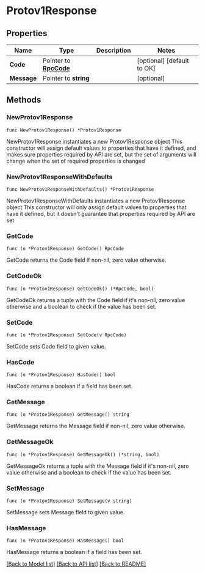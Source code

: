 # Protov1Response

## Properties

Name | Type | Description | Notes
------------ | ------------- | ------------- | -------------
**Code** | Pointer to [**RpcCode**](RpcCode.md) |  | [optional] [default to OK]
**Message** | Pointer to **string** |  | [optional] 

## Methods

### NewProtov1Response

`func NewProtov1Response() *Protov1Response`

NewProtov1Response instantiates a new Protov1Response object
This constructor will assign default values to properties that have it defined,
and makes sure properties required by API are set, but the set of arguments
will change when the set of required properties is changed

### NewProtov1ResponseWithDefaults

`func NewProtov1ResponseWithDefaults() *Protov1Response`

NewProtov1ResponseWithDefaults instantiates a new Protov1Response object
This constructor will only assign default values to properties that have it defined,
but it doesn't guarantee that properties required by API are set

### GetCode

`func (o *Protov1Response) GetCode() RpcCode`

GetCode returns the Code field if non-nil, zero value otherwise.

### GetCodeOk

`func (o *Protov1Response) GetCodeOk() (*RpcCode, bool)`

GetCodeOk returns a tuple with the Code field if it's non-nil, zero value otherwise
and a boolean to check if the value has been set.

### SetCode

`func (o *Protov1Response) SetCode(v RpcCode)`

SetCode sets Code field to given value.

### HasCode

`func (o *Protov1Response) HasCode() bool`

HasCode returns a boolean if a field has been set.

### GetMessage

`func (o *Protov1Response) GetMessage() string`

GetMessage returns the Message field if non-nil, zero value otherwise.

### GetMessageOk

`func (o *Protov1Response) GetMessageOk() (*string, bool)`

GetMessageOk returns a tuple with the Message field if it's non-nil, zero value otherwise
and a boolean to check if the value has been set.

### SetMessage

`func (o *Protov1Response) SetMessage(v string)`

SetMessage sets Message field to given value.

### HasMessage

`func (o *Protov1Response) HasMessage() bool`

HasMessage returns a boolean if a field has been set.


[[Back to Model list]](../README.md#documentation-for-models) [[Back to API list]](../README.md#documentation-for-api-endpoints) [[Back to README]](../README.md)



